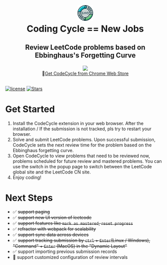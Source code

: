 <h1 align="center">
  <img src="assets/logo2.png" style="width: 10%;" />
  <br>
    <B>C</B>oding <B>C</B>ycle <B>==</B> <B>N</B>ew <B>J</B>obs
  <br>
</h1>

<h2 align="center">
     Review LeetCode problems based on Ebbinghaus's Forgetting Curve
</h2>

<div align="center">
  <a href="https://chrome.google.com/webstore/detail/codecycle/lmjangoiaeocnlehffdlidjockaohhjj">
    <img align="center" src="https://github.com/ADolkun/CodeCycle/assets/90407167/89482e5f-d9f4-4d30-8bd5-bbe291670dd1" />
  </a>
</div>
<div align="center">
🔗<a href="https://chromewebstore.google.com/detail/codecycle/lmjangoiaeocnlehffdlidjockaohhjj">Get CodeCycle from Chrome Web Store</a>
</div>

<br>

[![license](https://img.shields.io/badge/license-MIT-green)](https://github.com/ADolkun/CodeCycle/blob/main/LICENSE)
[![Stars](https://img.shields.io/github/stars/ADolkun/CodeCycle)](https://github.com/ADolkun/CodeCycle/stargazers)

<!-- [![Users](https://img.shields.io/chrome-web-store/users/lmjangoiaeocnlehffdlidjockaohhjj?label=Chrome%20Web%20Store%20Users)](https://chrome.google.com/webstore/detail/lmjangoiaeocnlehffdlidjockaohhjj) -->

# Get Started

1. Install the CodeCycle extension in your web browser. After the installation / If the submission is not tracked, pls try to restart your browser.
2. Solve and submit LeetCode problems. Upon successful submission, CodeCycle sets the next review time for the problem based on the Ebbinghaus forgetting curve.
3. Open CodeCycle to view problems that need to be reviewed now, problems scheduled for future review and mastered problems. You can use the switch in the popup page to switch between the LeetCode global site and the LeetCode CN site.
4. Enjoy coding!

# Next Steps

- ✅ ~~support paging~~
- ✅ ~~support new UI version of leetcode~~
- ✅ ~~support features like `mark as mastered`, `reset progress`~~
- ✅ ~~refractor with webpack for scalability~~
- ✅ ~~support sync data across devices~~
- ✅ ~~support tracking submission by `ctrl` + `Enter`(Linux / Windows), "Command" + `Enter` (MacOS) in the "Dynamic Layout"~~
- ✅ support importing previous submission records
- 🔲 support customized configuration of review intervals
